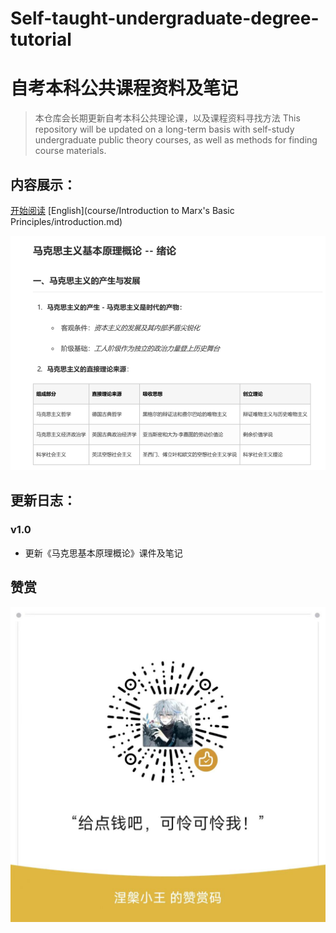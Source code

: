 # Self-taught-undergraduate-degree-tutorial
# 自考本科公共课程资料及笔记

> 本仓库会长期更新自考本科公共理论课，以及课程资料寻找方法
> This repository will be updated on a long-term basis with self-study undergraduate public theory courses, as well as methods for finding course materials.

## 内容展示：

[开始阅读](课程/马克思基本原理概论/绪论.md) [English](course/Introduction to Marx's Basic Principles/introduction.md)

![展示](Image/demo.png)

## 更新日志：

### v1.0

- 更新《马克思基本原理概论》课件及笔记


## 赞赏
![微信支付](Image/WeChatAppreciate.jpg)